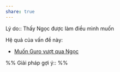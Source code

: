 ```yaml
---
share: true
---
```

Lý do:: Thấy Ngọc được làm điều mình muốn

Hệ quả của vấn đề này:
- [Muốn Guro vượt qua Ngọc](../../H%C3%A0nh%20vi/%C4%90i%E1%BB%81u%20mu%E1%BB%91n%20l%C3%A0m%20cho%20ng%C6%B0%E1%BB%9Di%20kh%C3%A1c/Mu%E1%BB%91n%20Guro%20v%C6%B0%E1%BB%A3t%20qua%20Ng%E1%BB%8Dc.md)


%%
Giải pháp gợi ý:: 
%%


